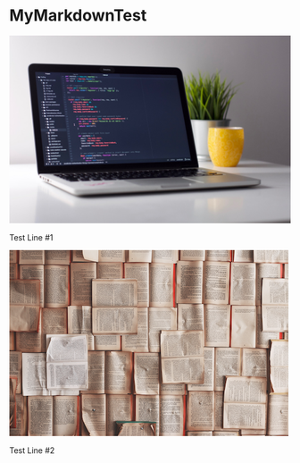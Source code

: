 # MyMarkdownTest

![img](test.jpg)

Test Line #1

![img](test1.png)

Test Line #2
<!--stackedit_data:
eyJoaXN0b3J5IjpbNTM4Mzc0MDIyLDE4NDkwNjY1OTBdfQ==
-->